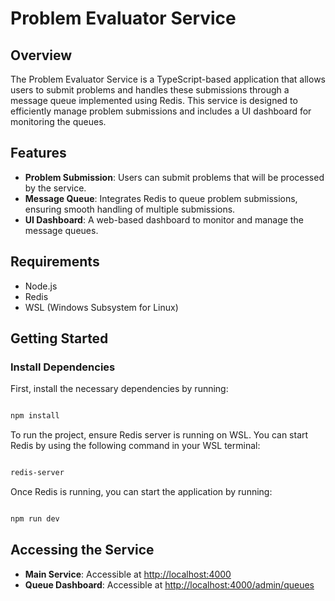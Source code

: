 # Problem Evaluator Service

## Overview
The Problem Evaluator Service is a TypeScript-based application that allows users to submit problems and handles these submissions through a message queue implemented using Redis. This service is designed to efficiently manage problem submissions and includes a UI dashboard for monitoring the queues.

## Features
- **Problem Submission**: Users can submit problems that will be processed by the service.
- **Message Queue**: Integrates Redis to queue problem submissions, ensuring smooth handling of multiple submissions.
- **UI Dashboard**: A web-based dashboard to monitor and manage the message queues.

## Requirements
- Node.js
- Redis
- WSL (Windows Subsystem for Linux)

## Getting Started

### Install Dependencies
First, install the necessary dependencies by running:

```sh

npm install

```

To run the project, ensure Redis server is running on WSL. You can start Redis by using the following command in your WSL terminal:

```sh

redis-server

```

Once Redis is running, you can start the application by running:

```sh

npm run dev

```

## Accessing the Service

- **Main Service**: Accessible at [http://localhost:4000](http://localhost:4000)
- **Queue Dashboard**: Accessible at [http://localhost:4000/admin/queues](http://localhost:4000/admin/queues)



